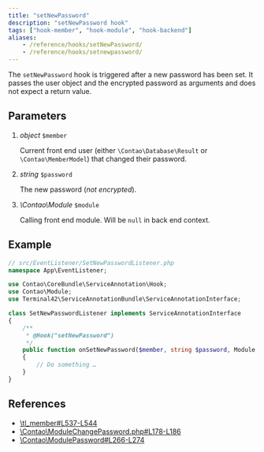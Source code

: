 ```yaml
---
title: "setNewPassword"
description: "setNewPassword hook"
tags: ["hook-member", "hook-module", "hook-backend"]
aliases:
    - /reference/hooks/setNewPassword/
    - /reference/hooks/setnewpassword/
---
```



The `setNewPassword` hook is triggered after a new password has been set. It
passes the user object and the encrypted password as arguments and does not
expect a return value.


## Parameters

1. *object* `$member`

    Current front end user (either `\Contao\Database\Result` or `\Contao\MemberModel`) 
    that changed their password.

2. *string* `$password`

    The new password (*not encrypted*).

3. *\Contao\Module* `$module`

    Calling front end module. Will be `null` in back end context.


## Example

```php
// src/EventListener/SetNewPasswordListener.php
namespace App\EventListener;

use Contao\CoreBundle\ServiceAnnotation\Hook;
use Contao\Module;
use Terminal42\ServiceAnnotationBundle\ServiceAnnotationInterface;

class SetNewPasswordListener implements ServiceAnnotationInterface
{
    /**
     * @Hook("setNewPassword")
     */
    public function onSetNewPassword($member, string $password, Module $module = null): void
    {
        // Do something …
    }
}
```


## References

* [\tl_member#L537-L544](https://github.com/contao/contao/blob/4.7.6/core-bundle/src/Resources/contao/dca/tl_member.php#L537-L544)
* [\Contao\ModuleChangePassword.php#L178-L186](https://github.com/contao/contao/blob/4.7.6/core-bundle/src/Resources/contao/modules/ModuleChangePassword.php#L178-L1866)
* [\Contao\ModulePassword#L266-L274](https://github.com/contao/contao/blob/4.7.6/core-bundle/src/Resources/contao/modules/ModulePassword.php#L266-L274)
